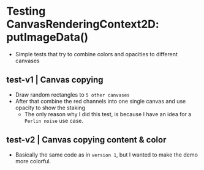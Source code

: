 # Testing CanvasRenderingContext2D: putImageData()

- Simple tests that try to combine colors and opacities to different canvases

## test-v1 | Canvas copying

- Draw random rectangles to `5 other canvases`
- After that combine the red channels into one single canvas and use opacity to show the staking
	- The only reason why I did this test, is because I have an idea for a `Perlin noise` use case.

## test-v2 | Canvas copying content & color

- Basically the same code as in `version 1`, but I wanted to make the demo more colorful.